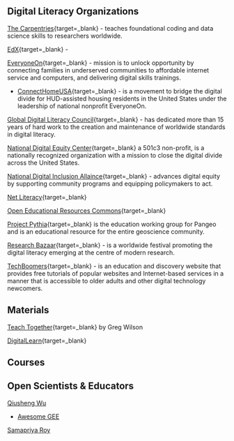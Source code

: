 ## Digital Literacy Organizations

[The Carpentries](https://carpentries.org/){target=_blank} - teaches foundational coding and data science skills to researchers worldwide.  

[EdX](https://www.edx.org/){target=_blank} - 

[EveryoneOn](https://www.everyoneon.org/ ){target=_blank} - mission is to unlock opportunity by connecting families in underserved communities to affordable internet service and computers, and delivering digital skills trainings. 

- [ConnectHomeUSA](https://connecthomeusa.org/){target=_blank} - is a movement to bridge the digital divide for HUD-assisted housing residents in the United States under the leadership of national nonprofit EveryoneOn.


[Global Digital Literacy Council](https://www.gdlcouncil.org/){target=_blank} -  has dedicated more than 15 years of hard work to the creation and maintenance of worldwide standards in digital literacy. 

[National Digital Equity Center](https://digitalequitycenter.org/about-us/){target=_blank} a 501c3 non-profit, is a nationally recognized organization with a mission to close the digital divide across the United States.

[National Digital Inclusion Allaince](https://www.digitalinclusion.org/){target=_blank} - advances digital equity by supporting community programs and equipping policymakers to act.

[Net Literacy](https://www.netliteracy.org/){target=_blank}

[Open Educational Resources Commons](https://www.oercommons.org/){target=_blank}

[Project Pythia](https://projectpythia.org/){target=_blank} is the education working group for Pangeo and is an educational resource for the entire geoscience community. 

[Research Bazaar](https://resbaz.github.io/resbaz2021/){target=_blank} - is a worldwide festival promoting the digital literacy emerging at the centre of modern research.

[TechBoomers](https://techboomers.com/){target=_blank} - is an education and discovery website that provides free tutorials of popular websites and Internet-based services in a manner that is accessible to older adults and other digital technology newcomers.

## Materials

[Teach Together](https://teachtogether.tech/en/index.html#){target=_blank} by Greg Wilson

[DigitalLearn](https://www.digitallearn.org/){target=_blank}

## Courses

## Open Scientists & Educators

[Qiusheng Wu](https://github.com/giswqs)

- [Awesome GEE]()

[Samapriya Roy]()
